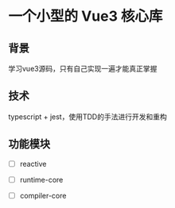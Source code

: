 # 一个小型的 Vue3 核心库

## 背景

学习vue3源码，只有自己实现一遍才能真正掌握

## 技术

typescript + jest，使用TDD的手法进行开发和重构

## 功能模块
- [ ] reactive
- [ ] runtime-core
- [ ] compiler-core






